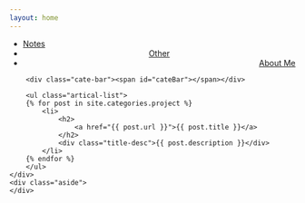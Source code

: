```yaml
---
layout: home
---
```


<div class="index-content project">
    <div class="section">
        <ul class="artical-cate">
            <li><a href="/notes"><span>Notes</span></a></li>
            <li style="text-align:center"><a href="/other"><span>Other</span></a></li>
            <li class="on" style="text-align:right"><a href="/me"><span>About Me</span></a></li>
        </ul>

        <div class="cate-bar"><span id="cateBar"></span></div>

        <ul class="artical-list">
        {% for post in site.categories.project %}
            <li>
                <h2>
                    <a href="{{ post.url }}">{{ post.title }}</a>
                </h2>
                <div class="title-desc">{{ post.description }}</div>
            </li>
        {% endfor %}
        </ul>
    </div>
    <div class="aside">
    </div>
</div>

